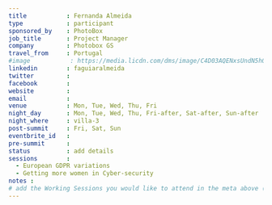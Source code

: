 ```yaml
---
title           : Fernanda Almeida
type            : participant
sponsored_by    : PhotoBox
job_title       : Project Manager
company         : Photobox GS
travel_from     : Portugal
#image           : https://media.licdn.com/dms/image/C4D03AQENxsUndN5h0g/profile-displayphoto-shrink_800_800/0?e=1528664400&v=beta&t=mbEsUNg9FXg8NCGxXnrs7HJIUL6_V8iBGIh9fBC8r0E
linkedin        : faguiaralmeida
twitter         :
facebook        :
website         :
email           :
venue           : Mon, Tue, Wed, Thu, Fri
night_day       : Mon, Tue, Wed, Thu, Fri-after, Sat-after, Sun-after
night_where     : villa-3
post-summit     : Fri, Sat, Sun
eventbrite_id   :
pre-summit      :
status          : add details
sessions        :
  - European GDPR variations
  - Getting more women in Cyber-security
notes :
# add the Working Sessions you would like to attend in the meta above (use the session's title) e.g. sessions (one per line): -Security Playbooks Diagrams -Hackathon Daily Sessions
---
```


<!-- put more details about participant here -->
